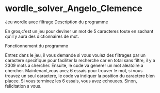 # wordle_solver_Angelo_Clemence
Jeu wordle avec filtrage
Description du programme

En gros,c'est un jeu pour deviner un mot de 5 caracteres toute en sachant
qu'il y aura des dictionnaires de mot.


Fonctionnement du programme

Entrez dans le jeu, il vous demande si vous voulez des filtrages par un 
caractere specifique pour faciliter la recherche car en total sans filtre, il y a 
2309 mots a chercher. 
Ensuite, le code va generer un mot aleatoire a chercher.
Maintenant,vous avez 6 essais pour trouver le mot, si vous trouvez un seul caractere, le code va indiquer la position du caractere bien placee.
Si vous terminez les 6 essais, vous avez echouees. Sinon, felicitation a vous.
